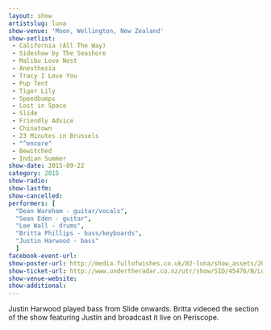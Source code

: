 ```yaml
---
layout: show
artistslug: luna
show-venue: 'Moon, Wellington, New Zealand'
show-setlist: 
 - California (All The Way)
 - Sideshow by The Seashore
 - Malibu Love Nest
 - Anesthesia
 - Tracy I Love You
 - Pup Tent
 - Tiger Lily
 - Speedbumps
 - Lost in Space
 - Slide
 - Friendly Advice
 - Chinatown
 - 23 Minutes in Brussels
 - "^encore"
 - Bewitched
 - Indian Summer
show-date: 2015-09-22
category: 2015
show-radio: 
show-lastfm: 
show-cancelled: 
performers: [
  "Dean Wareham - guitar/vocals",
  "Sean Eden - guitar",
  "Lee Wall - drums",
  "Britta Phillips - bass/keyboards",
  "Justin Harwood - bass"
  ]
facebook-event-url: 
show-poster-url: http://media.fullofwishes.co.uk/02-luna/show_assets/2015-australia-nz/luna-2015-aus-nz.jpg
show-ticket-url: http://www.undertheradar.co.nz/utr/show/SID/45476/N/Luna.utr
show-venue-website: 
show-additional: 
---
```

Justin Harwood played bass from Slide onwards. Britta videoed the section of the show featuring Justin and broadcast it live on Periscope.
